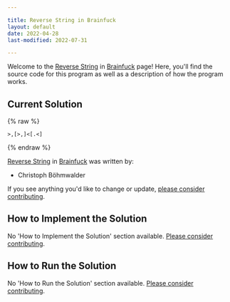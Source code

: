 ```yaml
---

title: Reverse String in Brainfuck
layout: default
date: 2022-04-28
last-modified: 2022-07-31

---
```


Welcome to the [Reverse String](https://sampleprograms.io/projects/reverse-string) in [Brainfuck](https://sampleprograms.io/languages/brainfuck) page! Here, you'll find the source code for this program as well as a description of how the program works.

## Current Solution

{% raw %}

```brainfuck
>,[>,]<[.<]
```

{% endraw %}

[Reverse String](https://sampleprograms.io/projects/reverse-string) in [Brainfuck](https://sampleprograms.io/languages/brainfuck) was written by:

- Christoph Böhmwalder

If you see anything you'd like to change or update, [please consider contributing](https://github.com/TheRenegadeCoder/sample-programs).

## How to Implement the Solution

No 'How to Implement the Solution' section available. [Please consider contributing](https://github.com/TheRenegadeCoder/sample-programs-website).

## How to Run the Solution

No 'How to Run the Solution' section available. [Please consider contributing](https://github.com/TheRenegadeCoder/sample-programs-website).